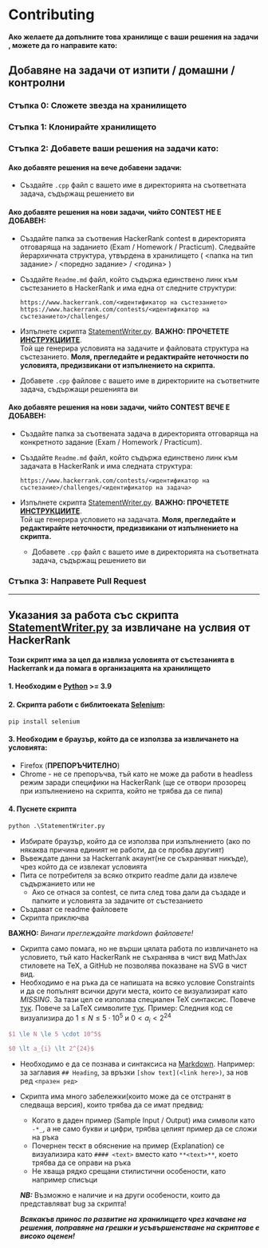 # Contributing

**Ако желаете да допълните това хранилище с ваши решения на задачи , можете да го направите като:**

## Добавяне на задачи от изпити / домашни / контролни

### Стъпка 0: Сложете звезда на хранилището

### Стъпка 1: Клонирайте хранилището

### Стъпка 2: Добавете ваши решения на задачи като:

#### Ако добавяте решения на вече добавени задачи:
   
   - Създайте `.cpp` файл с вашето име в директорията на съответната задача, съдържащ решението ви

#### Ако добавяте решения на нови задачи, чийто CONTEST НЕ Е ДОБАВЕН:

   - Създайте папка за съотвения HackerRank contest в директорията отговаряща на заданието (Exam / Homework / Practicum). Следвайте йерархичната структура, утвърдена в хранилището ( <папка на тип задание> / <поредно задание> / <година> )
    
   - Създайте `Readme.md` файл, който съдържа единствено линк към състезанието в HackerRank и има една от следните структури:
     ```
     https://www.hackerrank.com/<идентификатор на състезанието>
     https://www.hackerrank.com/contests/<идентификатор на състезанието>/challenges/
     ```
   
   - Изпълнете скрипта [StatementWriter.py](<./StatementWriter.py>).
     **ВАЖНО: ПРОЧЕТЕТЕ [ИНСТРУКЦИИТЕ](<#instructions-anchor>)**.<br>
     Той ще генерира условията на задачите и файловата структура на състезанието.
     **Моля, прегледайте и редактирайте неточности по условията, предизвикани от изпълнението на скрипта.**
 
   - Добавете  `.cpp` файлове с вашето име в директориите на съответните задача, съдържащи решенията ви

#### Ако добавяте решения на нови задачи, чийто CONTEST ВЕЧЕ Е ДОБАВЕН:

   - Създайте папка за съотвената задача в директорията отговаряща на конкретното задание (Exam / Homework / Practicum).
    
   - Създайте `Readme.md` файл, който съдържа единствено линк към задачата в HackerRank и има следната структура:
     ```
     https://www.hackerrank.com/contests/<идентификатор на състезание>/challenges/<идентификатор на задача>
     ```
   
 - Изпълнете скрипта [StatementWriter.py](<./StatementWriter.py>).
     **ВАЖНО: ПРОЧЕТЕТЕ [ИНСТРУКЦИИТЕ](<#instructions-anchor>)**.<br>
     Той ще генерира условието на задачата.
     **Моля, прегледайте и редактирайте неточности, предизвикани от изпълнението на скрипта.**
 
   - Добавете  `.cpp` файл с вашето име в директорията на съответната задача, съдържащ решението ви

### Стъпка 3: Направете Pull Request

--- 

## Указания за работа със скрипта [StatementWriter.py](<./StatementWriter.py>) за извличане на услвия от HackerRank
<a name="instructions-anchor"></a>

**Този скрипт има за цел да извлиза условията от състезанията в Hackerrank и да помага в организацията на хранилището**

#### 1. Необходим е [Python](<https://www.python.org/downloads/>) >= 3.9
#### 2. Скрипта работи с библитоеката [Selenium](<https://selenium-python.readthedocs.io/>):
```pip
pip install selenium
```
#### 3. Необходим е браузър, който да се използва за извличането на условията:

- Firefox (**ПРЕПОРЪЧИТЕЛНО**)
- Chrome - не се препоръчва, тъй като не може да работи в headless режим заради специфики на HackerRank (ще се отвори прозорец при изпълнениено на скрипта, който не трябва да се пипа)

#### 4. Пуснете скрипта
```python
python .\StatementWriter.py
```

- Избирате браузър, който да се използва при изпълнението (ако по някаква причина единият не работи, да се пробва другият)
- Въвеждате данни за Hackerrank акаунт(не се съхраняват никъде), чрез който да се извлекат условията
- Пита се потребителя за всяко открито readme дали да извлече съдържанието или не
  - Ако се отнася за contest, се пита след това дали да създаде и папките и условията за задачите от състезанието
- Създават се readme файловете
- Скрипта приключва

**ВАЖНО:** *Винаги преглеждайте markdown файловете!*

- Скрипта само помага, но не върши цялата работа по извличането на условието, тъй като HackerRank не съхранява в чист вид MathJax стиловете на TeX, а GitHub не позволява показване на SVG в чист вид.
- Необходимо е на ръка да се напишата на всяко условие Constraints  и да се попълнят всички други места, които се визуализират като $MISSING$. За тази цел се използва специален TeX синтаксис. Повече [тук](<https://docs.github.com/en/get-started/writing-on-github/working-with-advanced-formatting/writing-mathematical-expressions>). Повече за LaTeX символите [тук](<https://www.overleaf.com/learn/latex/List_of_Greek_letters_and_math_symbols>). Пример:
Следния код се визуализира до $1 \le N \le 5 \cdot 10^5$ и $0 \lt a_{i} \lt 2^{24}$
```tex
$1 \le N \le 5 \cdot 10^5$

$0 \lt a_{i} \lt 2^{24}$
```

- Необходимо е да се познава и синтаксиса на [Markdown](<https://www.markdownguide.org/basic-syntax/>). Например: за заглавия `## Heading`, за връзки `[show text](<link here>)`, за нов ред `<празен ред>`
- Скрипта има много забележки(които може да се отстранят в следваща версия), които трябва да се имат предвид:
    - Когато в даден пример (Sample Input / Output) има символи като `-*_`, а не само букви и цифри, трябва целият пример да се сложи на ръка
    - Почернен тескт в обяснение на пример (Explanation) се визуализира като `#### <text>` вместо като `**<text>**`, което трябва да се оправи на ръка
    - Не хваща рядко срещани стилистични особености, като например списъци

  ***NB:*** Възможно е наличие и на други особености, които да представляват bug за скрипта!

  ***Всякакъв принос по развитие на хранилището чрез качване на решения, поправяне на грешки и усъвършенстване на скриптове е високо оценен!***